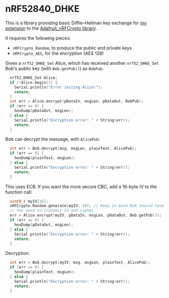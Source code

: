 # nRF52840_DHKE

This is a library providing basic Diffie–Hellman key exchange for [my extension](https://github.com/Kongduino/Adafruit_nRFCrypto) to the [Adafruit_nRFCrypto library](https://github.com/adafruit/Adafruit_nRFCrypto).

It requires the following pieces:

* `nRFCrypto_Random`, to produce the public and private keys
* `nRFCrypto_AES`, for the encryption (AES 128)

Given a `nrf52_DHKE_Set` Alice, which has received another `nrf52_DHKE_Set` Bob's public key (with `Bob.getPub()`) as `BobPub`:

```c
  nrf52_DHKE_Set Alice;
  if (!Alice.begin()) {
    Serial.println("Error initing Alice!");
    return;
  }
  int err = Alice.encrypt(pDataIn, msgLen, pDataOut, BobPub);
  if (err == 0) {
    hexDump(pDataOut, msgLen);
  } else {
    Serial.println("Encryption error: " + String(err));
    return;
  }
```

Bob can decrypt the message, with `AlicePub`:

```c
  int err = Bob.decrypt(msg, msgLen, plainText, AlicePub);
  if (err == 0) {
    hexDump(plainText, msgLen);
  } else {
    Serial.println("Encryption error: " + String(err));
    return;
  }
```

This uses ECB. If you want the more secure CBC, add a 16-byte IV to the function call:

```c
  uint8_t myIV[16];
  nRFCrypto.Random.generate(myIV, 16); // Keep in mind Bob should have a copy of that
  // You need to transmit IV and cipher.
  err = Alice.encrypt(myIV, pDataIn, msgLen, pDataOut, Bob.getPub());
  if (err == 0) {
    hexDump(pDataOut, msgLen);
  } else {
    Serial.println("Encryption error: " + String(err));
    return;
  }
```

Decryption:

```c
  int err = Bob.decrypt(myIV, msg, msgLen, plainText, AlicePub);
  if (err == 0) {
    hexDump(plainText, msgLen);
  } else {
    Serial.println("Encryption error: " + String(err));
    return;
  }
```
